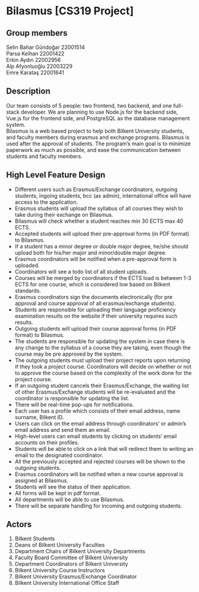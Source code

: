 # Bilasmus [CS319 Project]

## Group members
Selin Bahar Gündoğar 22001514  
Parsa Keihan 22001422  
Erkin Aydın 22002956  
Alp Afyonluoğlu 22003229  
Emre Karataş 22001641  
## Description
Our team consists of 5 people: two frontend, two backend, and one full-stack developer. We are planning to use Node.js for the backend side, Vue.js for the frontend side, and PostgreSQL as the database management system.  
Bilasmus is a web based project to help both Bilkent University students, and faculty members during erasmus and exchange programs. Bilasmus is used after the approval of students. The program’s main goal is to minimize paperwork as much as possible, and ease the communication between students and faculty members. 

## High Level Feature Design
- Different users such as Erasmus/Exchange coordinators, outgoing students, ingoing students, bcc (as admin), international office will have access to the application.
- Erasmus students will upload the syllabus of all courses they wish to take during their exchange on Bilasmus.
- Bilasmus will check whether a student reaches min 30 ECTS max 40 ECTS.
- Accepted students will upload their pre-approval forms (in PDF format) to Bilasmus.
- If a student has a minor degree or double major degree, he/she should upload both for his/her major and minor/double major degree.
- Erasmus coordinators will be notified when a pre-approval form is uploaded.
- Coordinators will see a todo list of all student uploads.
- Courses will be merged by coordinators if the ECTS load is between 1-3 ECTS for one course, which is considered low based on Bilkent standards.
- Erasmus coordinators sign the documents electronically (for pre approval and course approval of all erasmus/exchange students).
- Students are responsible for uploading their language proficiency examination results on the website if their university requires such results.
- Outgoing students will upload their course approval forms (in PDF format) to Bilasmus.
- The students are responsible for updating the system in case there is any change to the syllabus of a course they are taking, even though the course may be pre approved by the system. 
- The outgoing students must upload their project reports upon returning if they took a project course. Coordinators will decide on whether or not to approve the course based on the complexity of the work done for the project course.
- If an outgoing student cancels their Erasmus/Exchange, the waiting list of other Erasmus/Exchange students will be re-evaluated and the coordinator is responsible for updating the list.
- There will be real-time pop-ups for notifications.
- Each user has a profile which consists of their email address, name surname, Bilkent ID.
- Users can click on the email address through coordinators’ or admin’s email address and send them an email.
- High-level users can email students by clicking on students’ email accounts on their profiles.
- Students will be able to click on a link that will redirect them to writing an email to the designated coordinator.
- All the previously accepted and rejected courses will be shown to the outgoing students.
- Erasmus coordinators will be notified when a new course approval is assigned at Bilasmus.
- Students will see the status of their application.
- All forms will be kept in pdf format.
- All departments will be able to use Bilasmus.
- There will be separate handling for incoming and outgoing students.

## Actors
1. Bilkent Students
2. Deans of Bilkent University Faculties
3. Department Chairs of Bilkent University Departments
4. Faculty Board Committee of Bilkent University
5. Department Coordinators of Bilkent University
6. Bilkent University Course Instructors
7. Bilkent University Erasmus/Exchange Coordinator
8. Bilkent University International Office Staff
